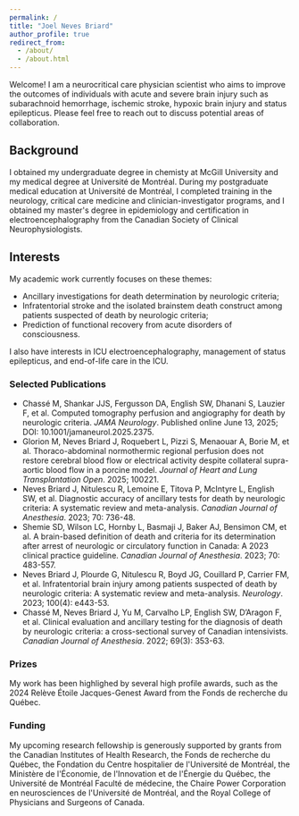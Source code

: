 ```yaml
---
permalink: /
title: "Joel Neves Briard"
author_profile: true
redirect_from: 
  - /about/
  - /about.html
---
```


Welcome! I am a neurocritical care physician scientist who aims to improve the outcomes of individuals with acute and severe brain injury such as subarachnoid hemorrhage, ischemic stroke, hypoxic brain injury and status epilepticus. Please feel free to reach out to discuss potential areas of collaboration.

## Background

I obtained my undergraduate degree in chemisty at McGill University and my medical degree at Université de Montréal. During my postgraduate medical education at Université de Montréal, I completed training in the neurology, critical care medicine and clinician-investigator programs, and I obtained my master's degree in epidemiology and certification in electroencephalography from the Canadian Society of Clinical Neurophysiologists.

## Interests

My academic work currently focuses on these themes:
- Ancillary investigations for death determination by neurologic criteria;
- Infratentorial stroke and the isolated brainstem death construct among patients suspected of death by neurologic criteria;
- Prediction of functional recovery from acute disorders of consciousness.

I also have interests in ICU electroencephalography, management of status epilepticus, and end-of-life care in the ICU.

### Selected Publications

- Chassé M, Shankar JJS, Fergusson DA, English SW, Dhanani S, Lauzier F, et al. Computed tomography perfusion and angiography for death by neurologic criteria. *JAMA Neurology*. Published online June 13, 2025; DOI: 10.1001/jamaneurol.2025.2375.
- Glorion M, Neves Briard J, Roquebert L, Pizzi S, Menaouar A, Borie M, et al. Thoraco-abdominal normothermic regional perfusion does not restore cerebral blood flow or electrical activity despite collateral supra-aortic blood flow in a porcine model. *Journal of Heart and Lung Transplantation Open*. 2025; 100221.
- Neves Briard J, Nitulescu R, Lemoine E, Titova P, McIntyre L, English SW, et al. Diagnostic accuracy of ancillary tests for death by neurologic criteria: A systematic review and meta-analysis. *Canadian Journal of Anesthesia*. 2023; 70: 736-48.
- Shemie SD, Wilson LC, Hornby L, Basmaji J, Baker AJ, Bensimon CM, et al. A brain-based definition of death and criteria for its determination after arrest of neurologic or circulatory function in Canada: A 2023 clinical practice guideline. *Canadian Journal of Anesthesia*. 2023; 70: 483-557.
- Neves Briard J, Plourde G, Nitulescu R, Boyd JG, Couillard P, Carrier FM, et al. Infratentorial brain injury among patients suspected of death by neurologic criteria: A systematic review and meta-analysis. *Neurology*. 2023; 100(4): e443-53.
- Chassé M, Neves Briard J, Yu M, Carvalho LP, English SW, D’Aragon F, et al. Clinical evaluation and ancillary testing for the diagnosis of death by neurologic criteria: a cross-sectional survey of Canadian intensivists. *Canadian Journal of Anesthesia*. 2022; 69(3): 353-63.

### Prizes

My work has been highlighed by several high profile awards, such as the 2024 Relève Étoile Jacques-Genest Award from the Fonds de recherche du Québec.

### Funding

My upcoming research fellowship is generously supported by grants from the Canadian Institutes of Health Research, the Fonds de recherche du Québec, the Fondation du Centre hospitalier de l'Université de Montréal, the Ministère de l'Économie, de l'Innovation et de l'Énergie du Québec, the Université de Montréal Faculté de médecine, the Chaire Power Corporation en neurosciences de l'Université de Montréal, and the Royal College of Physicians and Surgeons of Canada.
